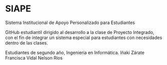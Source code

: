 # SIAPE

Sistema Institucional de Apoyo Personalizado para Estudiantes

GitHub estudiantil dirigido al desarrollo a la clase de Proyecto Integrado, con el fin
de integrar un sistema especial para estudiantes con necesidades dentro de las clases.

Estudiantes de segundo año, Ingeniería en Informática.
Iñaki Zárate
Francisca Vidal
Nelson Ríos
